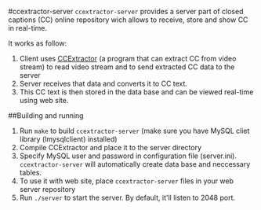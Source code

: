 #ccextractor-server
`ccextractor-server` provides a server part of closed captions (CC) online repository
wich allows to receive, store and show CC in real-time. 

It works as follow: 

1. Client uses [CCExtractor](https://github.com/CCExtractor/ccextractor) (a program that can
extract CC from video stream) to read video stream and to send extracted CC data to the server
2. Server receives that data and converts it to CC text. 
3. This CC text is then stored in the data base and can be viewed real-time using web site.

##Building and running
1. Run `make` to build `ccextractor-server` (make sure you have MySQL cliet library (lmysqlclient) installed)
2. Compile CCExtractor and place it to the server directory
3. Specify MySQL user and password in configuration file (server.ini). 
`ccextractor-server` will automatically create data base and neccessary tables.
4. To use it with web site, place `ccextractor-server` files in your web server repository
5. Run `./server` to start the server. By default, it'll listen to 2048 port.
